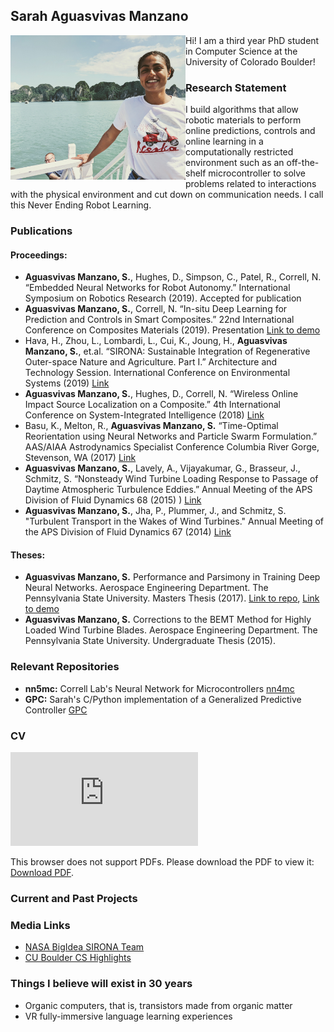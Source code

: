 ## Sarah Aguasvivas Manzano

<img src="img/MVIMG_20191010_125544 (2).jpg" 
     alt="Markdown Monster icon"
     style="float: left; margin-center: 10px;" width="280" />

Hi! I am a third year PhD student in Computer Science at the University of Colorado Boulder! 

### Research Statement

I build algorithms that allow robotic materials to perform online predictions, controls and online learning in a computationally restricted environment such as an off-the-shelf microcontroller to solve problems related to interactions with the physical environment and cut down on communication needs. I call this Never Ending Robot Learning.

### Publications

#### Proceedings:

- **Aguasvivas Manzano, S.**, Hughes, D., Simpson, C., Patel, R., Correll, N. “Embedded Neural Networks for Robot Autonomy.” International Symposium on Robotics Research (2019). Accepted for publication 
- **Aguasvivas Manzano, S.**, Correll, N. “In-situ Deep Learning for Prediction and Controls in Smart Composites.” 22nd International Conference on Composites Materials (2019). Presentation [Link to demo](https://www.youtube.com/watch?time_continue=12&v=0X3X-foe6hc)
- Hava, H., Zhou, L., Lombardi, L., Cui, K., Joung, H., **Aguasvivas Manzano, S.**, et.al. “SIRONA: Sustainable Integration of Regenerative Outer-space Nature and Agriculture. Part I.” Architecture and Technology Session. International Conference on Environmental Systems (2019) [Link](https://ttu-ir.tdl.org/handle/2346/84413)
- **Aguasvivas Manzano, S.**, Hughes, D., Correll, N. “Wireless Online Impact Source Localization on a Composite.” 4th International Conference on System-Integrated Intelligence (2018) [Link](https://www.youtube.com/watch?v=0UA5F83giOA)
- Basu, K., Melton, R., **Aguasvivas Manzano, S.** “Time-Optimal Reorientation using Neural Networks and Particle Swarm Formulation.” AAS/AIAA Astrodynamics Specialist Conference Columbia River Gorge, Stevenson, WA (2017) [Link](http://www.univelt.com/book=6408)
- **Aguasvivas Manzano, S.**, Lavely, A., Vijayakumar, G., Brasseur, J., Schmitz, S. “Nonsteady Wind Turbine Loading Response to Passage of Daytime Atmospheric Turbulence Eddies.” Annual Meeting of the APS Division of Fluid Dynamics 68 (2015)
) [Link](https://www.youtube.com/watch?v=0UA5F83giOA)
- **Aguasvivas Manzano, S.**, Jha, P., Plummer, J., and Schmitz, S. "Turbulent Transport in the Wakes of Wind Turbines." Annual Meeting of the APS Division of Fluid Dynamics 67 (2014) [Link](https://www.youtube.com/watch?v=2V_Vn-EWB5Q&t=82s)

#### Theses:

- **Aguasvivas Manzano, S.** Performance and Parsimony in Training Deep Neural Networks. Aerospace Engineering Department. The Pennsylvania State University. Masters Thesis (2017). [Link to repo](https://github.com/sarahaguasvivas/my_own_neural_network), [Link to demo](https://www.youtube.com/watch?v=GtuhoghSXg0&t=)
- **Aguasvivas Manzano, S.** Corrections to the BEMT Method for Highly Loaded Wind Turbine Blades. Aerospace Engineering Department. The Pennsylvania State University. Undergraduate Thesis (2015).


### Relevant Repositories

- **nn5mc:** Correll Lab's Neural Network for Microcontrollers [nn4mc](https://github.com/correlllab/nn4mc)
- **GPC:** Sarah's C/Python implementation of a Generalized Predictive Controller [GPC](https://github.com/sarahaguasvivas/GPC)

### CV

<object data="https://github.com/sarahaguasvivas/sarahaguasvivas.github.io/blob/master/docs/cv_AguasvivasManzano_Sarah.pdf" type="https://github.com/sarahaguasvivas/sarahaguasvivas.github.io/blob/master/docs/cv_AguasvivasManzano_Sarah.pdf" width="700px" height="700px">
    <embed src="https://github.com/sarahaguasvivas/sarahaguasvivas.github.io/blob/master/docs/cv_AguasvivasManzano_Sarah.pdf">
        <p>This browser does not support PDFs. Please download the PDF to view it: <a href="https://github.com/sarahaguasvivas/sarahaguasvivas.github.io/blob/master/docs/cv_AguasvivasManzano_Sarah.pdf">Download PDF</a>.</p>
    </embed>
</object>

### Current and Past Projects

### Media Links
- [NASA BigIdea SIRONA Team](https://www.colorado.edu/engineering/2019/05/30/all-woman-engineering-team-earns-most-innovative-award-nasa-mars-competition)
- [CU Boulder CS Highlights](https://www.colorado.edu/cs/2018/09/13/joke-him-i-still-live-my-life-sometimes-dangerously-optimistic-sarah-aguasvivas-manzano)

### Things I believe will exist in 30 years
- Organic computers, that is, transistors made from organic matter
- VR fully-immersive language learning experiences
